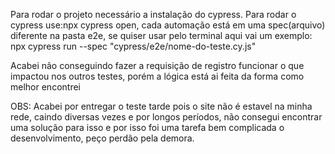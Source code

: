 Para rodar o projeto necessário a instalação do cypress.
Para rodar o cypress use:npx cypress open, cada automação está em uma spec(arquivo) diferente na pasta e2e, se quiser usar pelo terminal aqui vai um exemplo: npx cypress run --spec "cypress/e2e/nome-do-teste.cy.js"

Acabei não conseguindo fazer a requisição de registro funcionar o que impactou nos outros testes, porém a lógica está ai feita da forma como melhor encontrei

OBS: Acabei por entregar o teste tarde pois o site não é estavel na minha rede, caindo diversas vezes e por longos períodos, não consegui encontrar uma solução para isso e por isso foi uma tarefa bem
complicada o desenvolvimento, peço perdão pela demora.
